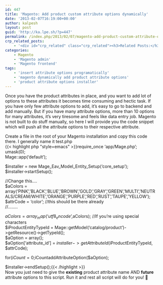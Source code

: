```yaml
---
id: 447
title: 'Magento: Add product custom attribute options dynamically'
date: '2013-02-07T16:19:00+00:00'
author: kalpesh
layout: post
guid: 'http://ka.lpe.sh/?p=447'
permalink: /index.php/2013/02/07/magento-add-product-custom-attribute-options-dynamically/
crp_related_posts:
    - '<div id="crp_related" class="crp_related"><h3>Related Posts:</h3><ul><li><a href="http://ka.lpe.sh/2013/01/24/magento-add-additional-product-item-attributes-in-order-and-invoice-emails/"     class="crp_title">Magento: Add additional product/item attributes in order and invoice emails</a></li><li><a href="http://ka.lpe.sh/2013/05/10/magento-add-attribute-to-customer/"     class="crp_title">Magento add attribute to customer</a></li><li><a href="http://ka.lpe.sh/2013/05/10/magento-get-products-by-attribute-set/"     class="crp_title">Magento get products by attribute set id or name</a></li><li><a href="http://ka.lpe.sh/2012/09/13/magento-get-product-attribute-select-option-idlabelvalue/"     class="crp_title">Magento: Get product attribute&#8217;s select option id/label/value</a></li><li><a href="http://ka.lpe.sh/2013/05/10/magento-add-attribute-to-category/"     class="crp_title">Magento add attribute to category</a></li></ul></div>'
categories:
    - Magento
    - 'Magento admin'
    - 'Magento frontend'
tags:
    - 'insert attribute options programatically'
    - 'magento dynamically add product attribute options'
    - 'product attribute options installer'
---
```


Once you have the product attributes in place, and you want to add lot of options to these attributes it becomes time consuming and hectic task. If you have only few attribute options to add, it’s easy to go to backend and add manually. But if you have many attribute options, more than 10 options for many attributes, it’s very tiresome and feels like data entry job. Magento is not built to do stuff manually, so here I will provide you the code snippet which will push all the attribute options to their respective attribute.

Create a file in the root of your Magento installation and copy this code there. I generally name it test.php  
{{< highlight php "style=emacs" >}}require_once ‘app/Mage.php’;  
umask(0);  
Mage::app(‘default’);

$installer = new Mage_Eav_Model_Entity_Setup(‘core_setup’);  
$installer->startSetup();

//Change this….  
$aColors = array(‘PINK’,’BLACK’,’BLUE’,’BROWN’,’GOLD’,’GRAY’,’GREEN’,’MULTI’,’NEUTRALS/CREAM/WHITE’,’ORANGE’,’PURPLE’,’RED’,’RUST’,’TAUPE’,’YELLOW’);  
$attrCode = ‘color’; //this should be there already  
//……..

$aColors = array_map(‘utf8_encode’,$aColors); //If you’re using special characters  
$iProductEntityTypeId = Mage::getModel(‘catalog/product’)->getResource()->getTypeId();  
$aOption = array();  
$aOption[‘attribute_id’] = $installer->getAttributeId($iProductEntityTypeId, $attrCode);

for($iCount=0;$iCount<sizeof>addAttributeOption($aOption);</sizeof>

$installer->endSetup();{{< /highlight >}}  
Now you just need to give the **existing** product attribute name AND **future** attribute options to this script. Run it and rest all script will do for you! 🙂